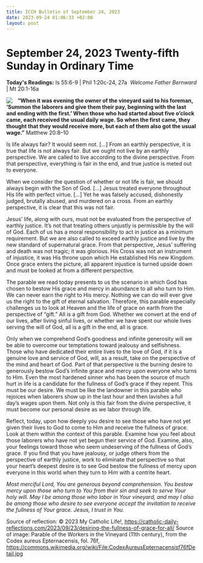 ```yaml
---
title: ICCH Bulletin of September 24, 2023
date: 2023-09-24 01:06:33 +02:00
layout: post
---
```


# September 24, 2023 Twenty-fifth Sunday in Ordinary Time 
<span style="float: right"><em>Welcome Father Bernward
</em></span>
**Today's Readings:** Is 55:6-9 | Phil 1:20c-24, 27a | Mt 20:1-16a


<img style="float: left; margin-right: 1em;" src="https://upload.wikimedia.org/wikipedia/commons/thumb/5/5c/CodexAureusEpternacensisf76fDetail.jpg/1024px-CodexAureusEpternacensisf76fDetail.jpg">

**“When it was evening the owner of the vineyard said to his foreman, ‘Summon the laborers and give them their pay, beginning with the last and ending with the first.’ When those who had started about five o’clock came, each received the usual daily wage. So when the first came, they thought that they would receive more, but each of them also got the usual wage.”** Matthew 20:8–10

Is life always fair? It would seem not. [...] From an earthly perspective, it is true that life is not always fair. But we ought not live by an earthly perspective. We are called to live according to the divine perspective. From that perspective, everything is fair in the end, and true justice is meted out to everyone.

When we consider the question of whether or not life is fair, we should always begin with the Son of God. [...] Jesus treated everyone throughout His life with perfect virtue. [...] Yet he was falsely accused, dishonestly judged, brutally abused, and murdered on a cross. From an earthly perspective, it is clear that this was not fair.

Jesus’ life, along with ours, must not be evaluated from the perspective of earthly justice. It’s not that treating others unjustly is permissible by the will of God. Each of us has a moral responsibility to act in justice as a minimum requirement. But we are also called to exceed earthly justice and live by the new standard of supernatural grace. From that perspective, Jesus’ suffering and death was not tragic; it was glorious. His Cross was not an instrument of injustice, it was His throne upon which He established His new Kingdom. Once grace enters the picture, all apparent injustice is turned upside down and must be looked at from a different perspective.

The parable we read today presents to us the scenario in which God has chosen to bestow His grace and mercy in abundance to all who turn to Him. We can never earn the right to His mercy. Nothing we can do will ever give us the right to the gift of eternal salvation. Therefore, this parable especially challenges us to look at Heaven and the life of grace on earth from the perspective of “gift.” All is a gift from God. Whether we convert at the end of our lives, after living sinful lives, or whether we have spent our whole lives serving the will of God, all is a gift in the end, all is grace. 

Only when we comprehend God’s goodness and infinite generosity will we be able to overcome our temptations toward jealousy and selfishness. Those who have dedicated their entire lives to the love of God, if it is a genuine love and service of God, will, as a result, take on the perspective of the mind and heart of God. Part of that perspective is the burning desire to generously bestow God’s infinite grace and mercy upon everyone who turns to Him. Even the most hardened sinner who has been the source of much hurt in life is a candidate for the fullness of God’s grace if they repent. This must be our desire. We must be like the landowner in this parable who rejoices when laborers show up in the last hour and then lavishes a full day’s wages upon them. Not only is this fair from the divine perspective, it must become our personal desire as we labor through life.

Reflect, today, upon how deeply you desire to see those who have not yet given their lives to God to come to Him and receive the fullness of grace. Look at them within the context of this parable. Examine how you feel about those laborers who have not yet begun their service of God. Examine, also, your feelings toward those who seem undeserving of the fullness of God’s grace. If you find that you have jealousy, or judge others from the perspective of earthly justice, work to eliminate that perspective so that your heart’s deepest desire is to see God bestow the fullness of mercy upon everyone in this world when they turn to Him with a contrite heart.

*Most merciful Lord, You are generous beyond comprehension. You bestow mercy upon those who turn to You from their sin and seek to serve Your holy will. May I be among those who labor in Your vineyard, and may I also be among those who desire to see everyone accept the invitation to receive the fullness of Your grace. Jesus, I trust in You.*

Source of reflection: © 2023 My Catholic Life!, https://catholic-daily-reflections.com/2023/09/23/desiring-the-fullness-of-grace-for-all/
Source of image: Parable of the Workers in the Vineyard (11th century), from the Codex aureus Epternacensis, fol. 76f, https://commons.wikimedia.org/wiki/File:CodexAureusEpternacensisf76fDetail.jpg





